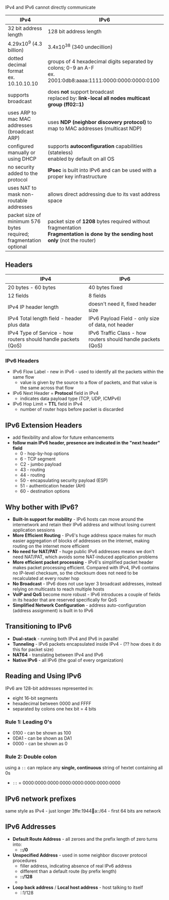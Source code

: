 IPv4 and IPv6 cannot directly communicate

| IPv4 | IPv6 |
| ---- | ---- |
| 32 bit address length | 128 bit address length |
| 4.29x10<sup>9</sup> (4.3 billion) | 3.4x10<sup>38</sup> (340 undecillion) |
| dotted decimal format<br>ex. 10.10.10.10 | groups of 4 hexadecimal digits separated by colons; 0-9 an A-F<br>ex. 2001:0db8:aaaa:1111:0000:0000:0000:0100 |
| supports broadcast | does **not** support broadcast<br>replaced by: **link-local all nodes multicast group (ff02::1)** |
| uses ARP to mac MAC addresses (broadcast ARP) | uses **NDP (neighbor discovery protocol)** to map to MAC addresses (multicast NDP) |
| configured manually or using DHCP | supports **autoconfiguration** capabilities (stateless)<br>enabled by default on all OS |
| no security added to the protocol | **IPsec** is built into IPv6 and can be used with a proper key infrastructure |
| uses NAT to mask non-routable addresses | allows direct addressing due to its vast address space |
| packet size of minimum 576 bytes required; <br>fragmentation optional | packet size of **1208** bytes required without fragmentation<br>**Fragmentation is done by the sending host only** (not the router) |
## Headers
| IPv4 | IPv6 |
| ---- | ---- |
| 20 bytes - 60 bytes | 40 bytes fixed |
| 12 fields | 8 fields |
| IPv4 IP header length | doesn't need it, fixed header size |
| IPv4 Total length field - header plus data | IPv6 Payload Field - only size of data, not header |
| IPv4 Type of Service - how routers should handle packets (QoS) | IPv6 Traffic Class - how routers should handle packets (QoS) |
### IPv6 Headers
- IPv6 Flow Label - new in IPv6 - used to identify all the packets within the same flow
	- value is given by the source to a flow of packets, and that value is the same across that flow
- IPv6 Next Header = **Protocol** field in IPv4
	- indicates data payload type (TCP, UDP, ICMPv6)
- IPv6 Hop Limit = **TTL** field in IPv4
	- number of router hops before packet is discarded
## IPv6 Extension Headers
- add flexibility and allow for future enhancements
- **follow main IPv6 header, presence are indicated in the "next header" field**
	- 0 - hop-by-hop options
	- 6 - TCP segment
	- C2 - jumbo payload
	- 43 - routing
	- 44 - routing
	- 50 - encapsulating security payload (ESP)
	- 51 - authentication header (AH)
	- 60 - destination options
## Why bother with IPv6?
- **Built-In support for mobility** - IPv6 hosts can move around the internetwork and retain their IPv6 address and without losing current application sessions
- **More Efficient Routing** - IPv6's huge address space makes for much easier aggregation of blocks of addresses on the internet, making routing on the internet more efficient
- **No need for NAT/PAT** - huge public IPv6 addresses means we don't need NAT/PAT, which avoids some NAT-induced application problems
- **More efficient packet processing** - IPv6's simplified packet header makes packet processing efficient. Compared with IPv4, IPv6 contains no IP-level checksum, so the checksum does not need to be recalculated at every router hop
- **No Broadcast** - IPv6 does not use layer 3 broadcast addresses, instead relying on multicasts to reach multiple hosts
- **VoIP and QoS** become more robust - IPv6 introduces a couple of fields in its header that are reserved specifically for QoS
- **Simplified Network Configuration** - address auto-configuration (address assignment) is built in to IPv6

## Transitioning to IPv6
- **Dual-stack** - running both IPv4 and IPv6 in parallel
- **Tunneling** - IPv6 packets encapsulated inside IPv4 - (?? how does it do this for packet size)
- **NAT64** - translating between IPv4 and IPv6
- **Native IPv6** - all IPv6 (the goal of every organization)

## Reading and Using IPv6
IPv6 are 128-bit addresses represented in:
- eight 16-bit segments
- hexadecimal between 0000 and FFFF
- separated by colons
one hex bit = 4 bits
### Rule 1: Leading 0's
- 0100 - can be shown as 100
- 0DA1 - can be shown as DA1
- 0000 - can be shown as 0
### Rule 2: Double colon
using a `::` can replace any **single, continuous** string of hextet containing all 0s
- `::` = 0000:0000:0000:0000:0000:0000:0000:0000
## IPv6 network prefixes
same style as IPv4 - just longer 
	3ffe:1944:100:a::/64 - first 64 bits are network 
## IPv6 Addresses
- **Default Route Address** - all zeroes and the prefix length of zero turns into:
	- **::/0**
- **Unspecified Address** - used in some neighbor discover protocol procedures
	- filler address, indicating absence of real IPv6 address
	- different than a default route (by prefix length)
	- **::/128**
	-
- **Loop back address** / **Local host address** - host talking to itself
	- ::1/128
